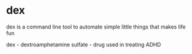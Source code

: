 # dex 

dex is a command line tool to automate simple little things that makes life fun

dex - dextroamphetamine sulfate - drug used in treating ADHD



